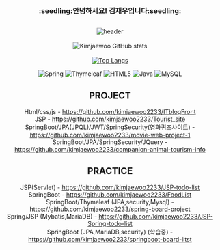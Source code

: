 
<div align="center"><h3>:seedling:안녕하세요! 김재우입니다:seedling:</h3>

## 
![header](https://capsule-render.vercel.app/api?type=wave&color=timeGradient&height=300&section=header&text=jaewookim&fontSize=90&fontColor=d6ace6)
<br><br>
![Kimjaewoo GitHub stats](https://github-readme-stats.vercel.app/api?username=kimjaewoo2233&show_icons=true&theme=radical)  
<br>
[![Top Langs](https://github-readme-stats.vercel.app/api/top-langs/?username=kimjaewoo2233&layout=compact)](https://github.com/anuraghazra/github-readme-stats)
<br>

![Spring](https://img.shields.io/badge/spring-%236DB33F.svg?style=for-the-badge&logo=spring&logoColor=white)
![Thymeleaf](https://img.shields.io/badge/Thymeleaf-%23005C0F.svg?style=for-the-badge&logo=Thymeleaf&logoColor=white)
![HTML5](https://img.shields.io/badge/html5-%23E34F26.svg?style=for-the-badge&logo=html5&logoColor=white)
![Java](https://img.shields.io/badge/java-%23ED8B00.svg?style=for-the-badge&logo=java&logoColor=white)
![MySQL](https://img.shields.io/badge/mysql-%2300f.svg?style=for-the-badge&logo=mysql&logoColor=white)<br>


 ## PROJECT
   Html/css/js - https://github.com/kimjaewoo2233/ITblogFront<br>
    JSP - https://github.com/kimjaewoo2233/Tourist_site<br>
    SpringBoot/JPA(JPQL)/JWT/SpringSecurity(영화퀴즈사이트) -https://github.com/kimjaewoo2233/movie-web-project-1       
    SpringBoot/JPA/SpringSecurity/JQuery - https://github.com/kimjaewoo2233/companion-animal-tourism-info
    
    
 
## PRACTICE
 
JSP(Servlet) - https://github.com/kimjaewoo2233/JSP-todo-list<br>
SpringBoot - https://github.com/kimjaewoo2233/FoodList<br>
SpringBoot/Thymeleaf (JPA,security,Mysql) - https://github.com/kimjaewoo2233/spring-board-project<br>
Spring/JSP (Mybatis,MariaDB) - https://github.com/kimjaewoo2233/JSP-Spring-todo-list<br>
SpringBoot (JPA,MariaDB,security) (학습중) - https://github.com/kimjaewoo2233/springboot-board-litst<br>    
 


 </div>
 


